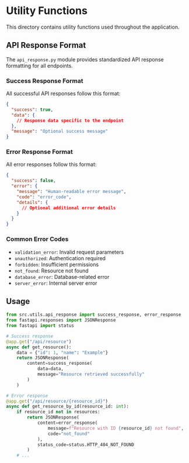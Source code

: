 # Utility Functions

This directory contains utility functions used throughout the application.

## API Response Format

The `api_response.py` module provides standardized API response formatting for all endpoints.

### Success Response Format

All successful API responses follow this format:

```json
{
  "success": true,
  "data": {
    // Response data specific to the endpoint
  },
  "message": "Optional success message"
}
```

### Error Response Format

All error responses follow this format:

```json
{
  "success": false,
  "error": {
    "message": "Human-readable error message",
    "code": "error_code",
    "details": {
      // Optional additional error details
    }
  }
}
```

### Common Error Codes

- `validation_error`: Invalid request parameters
- `unauthorized`: Authentication required
- `forbidden`: Insufficient permissions
- `not_found`: Resource not found
- `database_error`: Database-related error
- `server_error`: Internal server error

## Usage

```python
from src.utils.api_response import success_response, error_response
from fastapi.responses import JSONResponse
from fastapi import status

# Success response
@app.get("/api/resource")
async def get_resource():
    data = {"id": 1, "name": "Example"}
    return JSONResponse(
        content=success_response(
            data=data,
            message="Resource retrieved successfully"
        )
    )

# Error response
@app.get("/api/resource/{resource_id}")
async def get_resource_by_id(resource_id: int):
    if resource_id not in resources:
        return JSONResponse(
            content=error_response(
                message=f"Resource with ID {resource_id} not found",
                code="not_found"
            ),
            status_code=status.HTTP_404_NOT_FOUND
        )
    # ...
```
